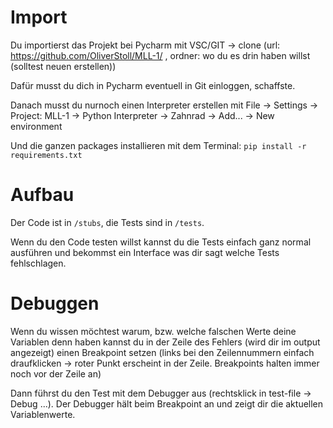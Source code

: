 # Import

Du importierst das Projekt bei Pycharm mit VSC/GIT -> clone (url: https://github.com/OliverStoll/MLL-1/ , ordner: wo du es drin haben willst (solltest neuen erstellen))

Dafür musst du dich in Pycharm eventuell in Git einloggen, schaffste.

Danach musst du nurnoch einen Interpreter erstellen mit File -> Settings -> Project: MLL-1 -> Python Interpreter -> Zahnrad -> Add... -> New environment

Und die ganzen packages installieren mit dem Terminal: `pip install -r requirements.txt`

# Aufbau

Der Code ist in `/stubs`, die Tests sind in `/tests`.

Wenn du den Code testen willst kannst du die Tests einfach ganz normal ausführen und bekommst ein Interface was dir sagt welche Tests fehlschlagen.

# Debuggen

Wenn du wissen möchtest warum, bzw. welche falschen Werte deine Variablen denn haben kannst du in der Zeile des Fehlers (wird dir im output angezeigt) einen Breakpoint setzen (links bei den Zeilennummern einfach draufklicken -> roter Punkt erscheint in der Zeile. Breakpoints halten immer noch vor der Zeile an)

Dann führst du den Test mit dem Debugger aus (rechtsklick in test-file -> Debug ...). Der Debugger hält beim Breakpoint an und zeigt dir die aktuellen Variablenwerte.

